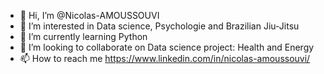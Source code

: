 - 👋 Hi, I’m @Nicolas-AMOUSSOUVI
- 👀 I’m interested in Data science, Psychologie and Brazilian Jiu-Jitsu
- 🌱 I’m currently learning Python 
- 💞️ I’m looking to collaborate on Data science project: Health and Energy
- 📫 How to reach me https://www.linkedin.com/in/nicolas-amoussouvi/

<!---
Nicolas-AMOUSSOUVI/Nicolas-AMOUSSOUVI is a ✨ special ✨ repository because its `README.md` (this file) appears on your GitHub profile.
You can click the Preview link to take a look at your changes.
--->
